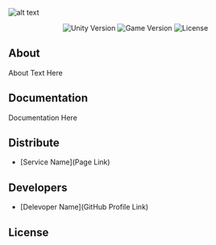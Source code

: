 ![alt text](https://yandex.ru/images/search?from=tabbar&text=hangman&pos=0&img_url=http%3A%2F%2Fskyteach.ru%2Fwp-content%2Fuploads%2F2019%2F12%2FHangman.jpg&rpt=simage&lr=213)

<p align="center">
   <img src="" alt="Unity Version">
   <img src="" alt="Game Version">
   <img src="" alt="License">
</p>

## About

About Text Here

## Documentation

Documentation Here

## Distribute

- [Service Name](Page Link)


## Developers

- [Delevoper Name](GitHub Profile Link)

## License
